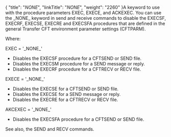 {
    "title": "_NONE_",
    "linkTitle": "_NONE_",
    "weight": "2260"
}A keyword to use with the procedure parameters EXEC, EXECE, and ACKEXEC. You can use the \_NONE\_ keyword in send and receive commands to disable the EXECSF, EXECRF, EXECSE, EXECRE and EXECSFA procedures that are defined in the general Transfer CFT environment parameter settings (CFTPARM).

Where:

EXEC = '\_NONE\_'

-   Disables the EXECSF procedure for a CFTSEND or SEND file.
-   Disables the EXECSM procedure for a SEND message or reply.
-   Disables the EXECRF procedure for a CFTRECV or RECV file.

EXECE = '\_NONE\_'

-   Disables the EXECSE for a CFTSEND or SEND file.
-   Disables the EXECSE for a SEND message or reply.
-   Disables the EXECRE for a CFTRECV or RECV file.

AKCEXEC = '\_NONE\_'

-   Disables the EXECSFA procedure for a CFTSEND or SEND file.

See also, the SEND and RECV commands.
